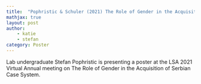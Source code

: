 ```yaml
---
title:  "Pophristic & Schuler (2021) The Role of Gender in the Acquisition of the Serbian Case System"
mathjax: true
layout: post
author: 
    - katie
    - stefan
category: Poster
---
```



Lab undergraduate Stefan Pophristic is presenting a poster at the LSA 2021 Virtual Annual meeting on The Role of Gender in the Acquisition of Serbian Case System. 
